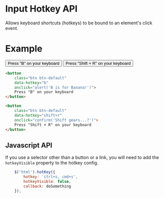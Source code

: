 # Input Hotkey API

Allows keyboard shortcuts (hotkeys) to be bound to an element's click event.

# Example

<div class="example show-code">
    <button
        class="btn btn-default"
        data-hotkey="b"
        onclick="alert('B is for Banana!')">
        Press "B" on your keyboard
    </button>
    <button
        class="btn btn-default"
        data-hotkey="shift+r"
        onclick="confirm('Shift gears...?')">
        Press "Shift + R" on your keyboard
    </button>
</div>

```html
<button
    class="btn btn-default"
    data-hotkey="b"
    onclick="alert('B is for Banana!')">
    Press "B" on your keyboard
</button>

<button
    class="btn btn-default"
    data-hotkey="shift+r"
    onclick="confirm('Shift gears...?')">
    Press "Shift + R" on your keyboard
</button>
```

## Javascript API

If you use a selector other than a button or a link, you will need to add the `hotkeyVisible` property to the hotkey config.

```js
    $('html').hotKey({
        hotkey: 'ctrl+s, cmd+s',
        hotkeyVisible: false,
        callback: doSomething
    });
```
